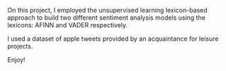 On this project, I employed the unsupervised learning lexicon-based approach to build two different sentiment analysis models using the lexicons: AFINN and VADER respectively. 

I used a dataset of apple tweets provided by an acquaintance for leisure projects. 

Enjoy!
